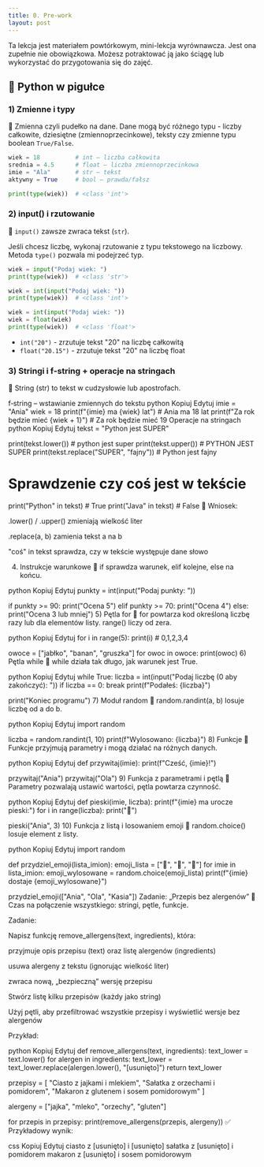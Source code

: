 ```yaml
---
title: 0. Pre-work
layout: post
---
```


Ta lekcja jest materiałem powtórkowym, mini-lekcja wyrównawcza. Jest ona zupełnie nie obowiązkowa. Możesz potraktować ją jako ściągę lub wykorzystać do przygotowania się do zajęć. 

## 🐍 Python w pigułce

### 1) Zmienne i typy
📌 Zmienna czyli pudełko na dane. Dane mogą być różnego typu - liczby całkowite, dziesiętne (zmiennoprzecinkowe), teksty czy zmienne typu boolean `True/False`.

```python
wiek = 18          # int – liczba całkowita
srednia = 4.5      # float – liczba zmiennoprzecinkowa
imie = "Ala"       # str – tekst
aktywny = True     # bool – prawda/fałsz

print(type(wiek))  # <class 'int'>
```

### 2) input() i rzutowanie

📌 `input()` zawsze zwraca tekst (`str`).

Jeśli chcesz liczbę, wykonaj rzutowanie z typu tekstowego na liczbowy.
Metoda `type()` pozwala mi podejrzeć typ.

```python
wiek = input("Podaj wiek: ")
print(type(wiek))  # <class 'str'>

wiek = int(input("Podaj wiek: "))
print(type(wiek))  # <class 'int'>

wiek = int(input("Podaj wiek: "))
wiek = float(wiek)  
print(type(wiek))  # <class 'float'>
```

- `int("20")` - zrzutuje tekst "20" na liczbę całkowitą
- `float("20.15")`  - zrzutuje tekst "20" na liczbę float

### 3) Stringi i f‑string + operacje na stringach
📌 String (str) to tekst w cudzysłowie lub apostrofach.

f‑string – wstawianie zmiennych do tekstu
python
Kopiuj
Edytuj
imie = "Ania"
wiek = 18
print(f"{imie} ma {wiek} lat")           # Ania ma 18 lat
print(f"Za rok będzie mieć {wiek + 1}")  # Za rok będzie mieć 19
Operacje na stringach
python
Kopiuj
Edytuj
tekst = "Python jest SUPER"

print(tekst.lower())    # python jest super
print(tekst.upper())    # PYTHON JEST SUPER
print(tekst.replace("SUPER", "fajny"))  # Python jest fajny

# Sprawdzenie czy coś jest w tekście
print("Python" in tekst)    # True
print("Java" in tekst)      # False
📌 Wniosek:

.lower() / .upper() zmieniają wielkość liter

.replace(a, b) zamienia tekst a na b

"coś" in tekst sprawdza, czy w tekście występuje dane słowo

4) Instrukcje warunkowe
📌 if sprawdza warunek, elif kolejne, else na końcu.

python
Kopiuj
Edytuj
punkty = int(input("Podaj punkty: "))

if punkty >= 90:
    print("Ocena 5")
elif punkty >= 70:
    print("Ocena 4")
else:
    print("Ocena 3 lub mniej")
5) Pętla for
📌 for powtarza kod określoną liczbę razy lub dla elementów listy.
range() liczy od zera.

python
Kopiuj
Edytuj
for i in range(5):
    print(i)  # 0,1,2,3,4

owoce = ["jabłko", "banan", "gruszka"]
for owoc in owoce:
    print(owoc)
6) Pętla while
📌 while działa tak długo, jak warunek jest True.

python
Kopiuj
Edytuj
while True:
    liczba = int(input("Podaj liczbę (0 aby zakończyć): "))
    if liczba == 0:
        break
    print(f"Podałeś: {liczba}")

print("Koniec programu")
7) Moduł random
📌 random.randint(a, b) losuje liczbę od a do b.

python
Kopiuj
Edytuj
import random

liczba = random.randint(1, 10)
print(f"Wylosowano: {liczba}")
8) Funkcje
📌 Funkcje przyjmują parametry i mogą działać na różnych danych.

python
Kopiuj
Edytuj
def przywitaj(imie):
    print(f"Cześć, {imie}!")

przywitaj("Ania")
przywitaj("Ola")
9) Funkcja z parametrami i pętlą
📌 Parametry pozwalają ustawić wartości, pętla powtarza czynność.

python
Kopiuj
Edytuj
def pieski(imie, liczba):
    print(f"{imie} ma urocze pieski:")
    for i in range(liczba):
        print("🐶")

pieski("Ania", 3)
10) Funkcja z listą i losowaniem emoji
📌 random.choice() losuje element z listy.

python
Kopiuj
Edytuj
import random

def przydziel_emoji(lista_imion):
    emoji_lista = ["🐶", "🐷", "🐸"]
    for imie in lista_imion:
        emoji_wylosowane = random.choice(emoji_lista)
        print(f"{imie} dostaje {emoji_wylosowane}")

przydziel_emoji(["Ania", "Ola", "Kasia"])
Zadanie: „Przepis bez alergenów”
📌 Czas na połączenie wszystkiego: stringi, pętle, funkcje.

Zadanie:

Napisz funkcję remove_allergens(text, ingredients), która:

przyjmuje opis przepisu (text) oraz listę alergenów (ingredients)

usuwa alergeny z tekstu (ignorując wielkość liter)

zwraca nową, „bezpieczną” wersję przepisu

Stwórz listę kilku przepisów (każdy jako string)

Użyj pętli, aby przefiltrować wszystkie przepisy i wyświetlić wersje bez alergenów

Przykład:

python
Kopiuj
Edytuj
def remove_allergens(text, ingredients):
    text_lower = text.lower()
    for alergen in ingredients:
        text_lower = text_lower.replace(alergen.lower(), "[usunięto]")
    return text_lower

przepisy = [
    "Ciasto z jajkami i mlekiem",
    "Sałatka z orzechami i pomidorem",
    "Makaron z glutenem i sosem pomidorowym"
]

alergeny = ["jajka", "mleko", "orzechy", "gluten"]

for przepis in przepisy:
    print(remove_allergens(przepis, alergeny))
✅ Przykładowy wynik:

css
Kopiuj
Edytuj
ciasto z [usunięto] i [usunięto]
sałatka z [usunięto] i pomidorem
makaron z [usunięto] i sosem pomidorowym
